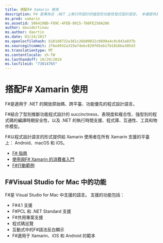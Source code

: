 ```yaml
---
title: 搭配F# Xamarin 使用
description: F# 是專為在 .NET 上執行所設計的強型別功能性程式設計語言。 本檔提供其功能的高階總覽，以及使用F#建立之範例的連結。
ms.prod: xamarin
ms.assetid: 506410BD-F89C-4FEB-8915-760FE250A206
author: davidortinau
ms.author: daortin
ms.date: 03/24/2017
ms.openlocfilehash: b101d8732a361c26b09032c0899a4c9c843a037b
ms.sourcegitcommit: 2fbe4932a319af4ebc829f65eb1fb1816ba305d3
ms.translationtype: MT
ms.contentlocale: zh-TW
ms.lasthandoff: 10/29/2019
ms.locfileid: "73014765"
---
```

# <a name="using-f-with-xamarin"></a>搭配F# Xamarin 使用

F#是適用于 .NET 的開放原始碼、跨平臺、功能優先的程式設計語言。

F#結合了型別推斷功能程式設計的 succinctness、表現度和複合性、強型別的程式碼的編譯時期安全性，以及 .NET 的執行時間支援、程式庫、互通性、工具和物件模型。

F#以程式設計語言的形式提供給 Xamarin 使用者在所有 Xamarin 支援的平臺上： Android、macOS 和 iOS。

- [F# 指南](https://docs.microsoft.com/dotnet/fsharp/)
- [使用與F# Xamarin 的消費者入門](overview.md)
- [F#行動範例](samples.md)

## <a name="f-features-in-visual-studio-for-mac"></a>F#Visual Studio for Mac 中的功能

F#是 Visual Studio for Mac 中支援的語言。 支援的功能包括：

- F#4.1 支援
- F#PCL 和 .NET Standard 支援
- F#共用專案支援
- 程式碼巡覽
- 互動式中的F#語法反白顯示
- F#適用于 Xamarin、iOS 和 Android 的範本
